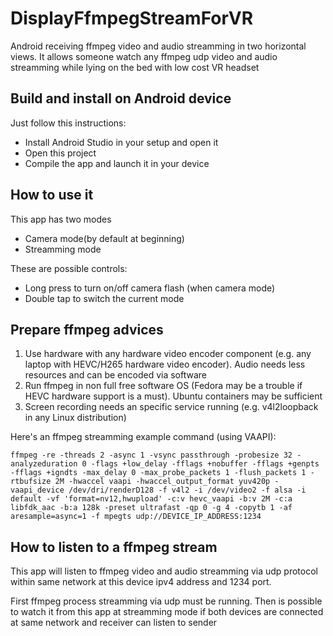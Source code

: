 # DisplayFfmpegStreamForVR

Android receiving ffmpeg video and audio streamming in two horizontal views. It allows someone watch any ffmpeg udp video and audio streamming while lying on the bed with low cost VR headset

## Build and install on Android device

Just follow this instructions:
* Install Android Studio in your setup and open it
* Open this project
* Compile the app and launch it in your device

## How to use it

This app has two modes

* Camera mode(by default at beginning)
* Streamming mode

These are possible controls:

* Long press to turn on/off camera flash (when camera mode)
* Double tap to switch the current mode

## Prepare ffmpeg advices

1. Use hardware with any hardware video encoder component (e.g. any laptop with HEVC/H265 hardware video encoder). Audio needs less resources and can be encoded via software
2. Run ffmpeg in non full free software OS (Fedora may be a trouble if HEVC hardware support is a must). Ubuntu containers may be sufficient
3. Screen recording needs an specific service running (e.g. v4l2loopback in any Linux distribution)

Here's an ffmpeg streamming example command (using VAAPI):

    ffmpeg -re -threads 2 -async 1 -vsync passthrough -probesize 32 -analyzeduration 0 -flags +low_delay -fflags +nobuffer -fflags +genpts -fflags +igndts -max_delay 0 -max_probe_packets 1 -flush_packets 1 -rtbufsize 2M -hwaccel vaapi -hwaccel_output_format yuv420p -vaapi_device /dev/dri/renderD128 -f v4l2 -i /dev/video2 -f alsa -i default -vf 'format=nv12,hwupload' -c:v hevc_vaapi -b:v 2M -c:a libfdk_aac -b:a 128k -preset ultrafast -qp 0 -g 4 -copytb 1 -af aresample=async=1 -f mpegts udp://DEVICE_IP_ADDRESS:1234

## How to listen to a ffmpeg stream

This app will listen to ffmpeg video and audio streamming via udp protocol within same network at this device ipv4 address and 1234 port. 

First ffmpeg process streamming via udp must be running. Then is possible to watch it from this app at streamming mode if both devices are connected at same network and receiver can listen to sender
